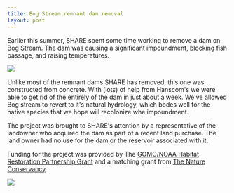 ```yaml
---
title: Bog Stream remnant dam removal
layout: post
---
```

Earlier this summer, SHARE spent some time working to remove a dam on Bog Stream. The dam was causing a significant impoundment, blocking fish passage, and raising temperatures.

![](https://s3.amazonaws.com/salmonhabitat.org/posts/bog-before.jpg)

Unlike most of the remnant dams SHARE has removed, this one was constructed from concrete. With (lots) of help from Hanscom's we were able to get rid of the entirely of the dam in just about a week. We've allowed Bog stream to revert to it's natural hydrology, which bodes well for the native species that we hope will recolonize whe impoundment.

The project was brought to SHARE's attention by a representative of the landowner who acquired the dam as part of a recent land purchase. The land owner had no use for the dam or the reservoir associated with it.

Funding for the project was provided by The [GOMC/NOAA Habitat Restoration Partnership Grant](http://www.gulfofmaine.org/gomt/?p=1374) and a matching grant from [The Nature Conservancy](http://www.nature.org/).

![](https://s3.amazonaws.com/salmonhabitat.org/posts/bog-after.jpg)
